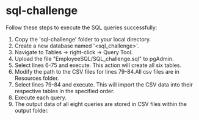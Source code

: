 # sql-challenge

Follow these steps to execute the SQL queries successfully:

  1. Copy the 'sql-challenge' folder to your local directory.
  2. Create a new database named '<sql_challenge>'.
  3. Navigate to Tables -> right-click -> Query Tool.
  4. Upload the file "EmployeeSQL/SQL_challenge.sql" to pgAdmin.
  5. Select lines 6-75 and execute. This action will create all six tables.
  6. Modify the path to the CSV files for lines 79-84.All csv files are in Resources folder.
  7. Select lines 79-84 and execute. This will import the CSV data into their respective tables in the specified order.
  8. Execute each query.
  9. The output data of all eight queries are stored in CSV files within the output folder.
